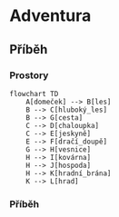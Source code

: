 # Adventura

## Příběh

### Prostory

```mermaid
flowchart TD
    A[domeček] --> B[les]
    B --> C[hluboký_les]
    B --> G[cesta]
    C --> D[chaloupka]
    C --> E[jeskyně]
    E --> F[dračí_doupě]
    G --> H[vesnice]
    H --> I[kovárna]
    H --> J[hospoda]
    H --> K[hradní_brána]
    K --> L[hrad]
```

### Příběh

